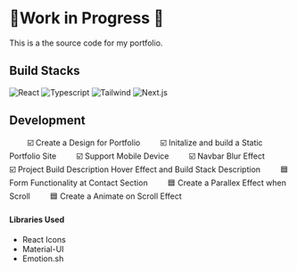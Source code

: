 # 🚧Work in Progress 🚧
This is a the source code for my portfolio.
## Build Stacks
![React](https://img.shields.io/badge/React-20232A?style=for-the-badge&logo=react&logoColor=61DAFB) ![Typescript](	https://img.shields.io/badge/TypeScript-007ACC?style=for-the-badge&logo=typescript&logoColor=white) ![Tailwind](https://img.shields.io/badge/Tailwind_CSS-38B2AC?style=for-the-badge&logo=tailwind-css&logoColor=white) ![Next.js](https://img.shields.io/badge/next.js-000000?style=for-the-badge&logo=nextdotjs&logoColor=white)

## Development
&emsp;&emsp; ☑️ Create a Design for  Portfolio
&emsp;&emsp; ☑️ Initalize and build  a Static  Portfolio Site
&emsp;&emsp; ☑️ Support Mobile  Device
&emsp;&emsp; ☑️ Navbar Blur Effect
&emsp;&emsp; ☑️ Project Build Description Hover Effect and Build Stack Description
&emsp;&emsp; 🟦 Form Functionality at Contact Section
&emsp;&emsp; 🟦 Create a Parallex Effect when Scroll
&emsp;&emsp; 🟦 Create a Animate on Scroll Effect

#### Libraries Used
* React Icons
* Material-UI
* Emotion.sh




